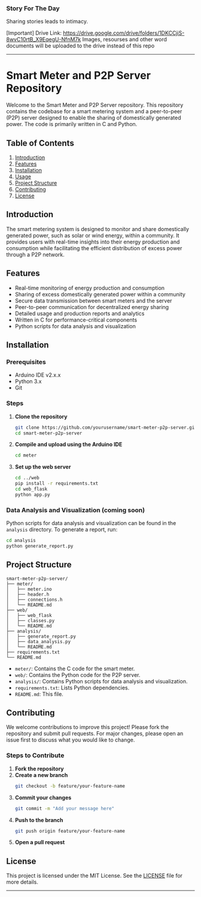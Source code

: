 ### Story For The Day
Sharing stories leads to intimacy.


[Important]
Drive Link: https://drive.google.com/drive/folders/1DKCCjiS-8wvC10rtB_X9EqegU-NfnM7k
Images, resourses and other word documents will be uploaded to the drive instead of this repo<br>



---

# Smart Meter and P2P Server Repository

Welcome to the Smart Meter and P2P Server repository. This repository contains the codebase for a smart metering system and a peer-to-peer (P2P) server designed to enable the sharing of domestically generated power. The code is primarily written in C and Python.

## Table of Contents

1. [Introduction](#introduction)
2. [Features](#features)
3. [Installation](#installation)
4. [Usage](#usage)
5. [Project Structure](#project-structure)
6. [Contributing](#contributing)
7. [License](#license)

## Introduction

The smart metering system is designed to monitor and share domestically generated power, such as solar or wind energy, within a community. It provides users with real-time insights into their energy production and consumption while facilitating the efficient distribution of excess power through a P2P network.

## Features

- Real-time monitoring of energy production and consumption
- Sharing of excess domestically generated power within a community
- Secure data transmission between smart meters and the server
- Peer-to-peer communication for decentralized energy sharing
- Detailed usage and production reports and analytics
- Written in C for performance-critical components
- Python scripts for data analysis and visualization

## Installation

### Prerequisites

- Arduino IDE v2.x.x
- Python 3.x
- Git

### Steps

1. **Clone the repository**
   ```sh
   git clone https://github.com/yourusername/smart-meter-p2p-server.git
   cd smart-meter-p2p-server
   ```

2. **Compile and upload using the Arduino IDE**
   ```sh
   cd meter
   ```

4. **Set up the web server**
   ```sh
   cd ../web
   pip install -r requirements.txt
   cd web_flask
   python app.py
   ```

### Data Analysis and Visualization (coming soon)

Python scripts for data analysis and visualization can be found in the `analysis` directory. To generate a report, run:

```sh
cd analysis
python generate_report.py
```

## Project Structure

```plaintext
smart-meter-p2p-server/
├── meter/
│   ├── meter.ino
│   ├── header.h
│   ├── connections.h
│   └── README.md
├── web/
│   ├── web_flask
│   ├── classes.py
│   └── README.md
├── analysis/
│   ├── generate_report.py
│   ├── data_analysis.py
│   └── README.md
├── requirements.txt
└── README.md
```

- `meter/`: Contains the C code for the smart meter.
- `web/`: Contains the Python code for the P2P server.
- `analysis/`: Contains Python scripts for data analysis and visualization.
- `requirements.txt`: Lists Python dependencies.
- `README.md`: This file.

## Contributing

We welcome contributions to improve this project! Please fork the repository and submit pull requests. For major changes, please open an issue first to discuss what you would like to change.

### Steps to Contribute

1. **Fork the repository**
2. **Create a new branch**
   ```sh
   git checkout -b feature/your-feature-name
   ```
3. **Commit your changes**
   ```sh
   git commit -m "Add your message here"
   ```
4. **Push to the branch**
   ```sh
   git push origin feature/your-feature-name
   ```
5. **Open a pull request**

## License

This project is licensed under the MIT License. See the [LICENSE](LICENSE) file for more details.

---
